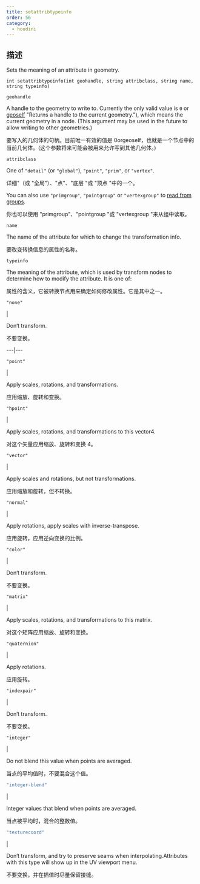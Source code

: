 ```yaml
---
title: setattribtypeinfo
order: 56
category:
  - houdini
---
```

    
## 描述

Sets the meaning of an attribute in geometry.

`int setattribtypeinfo(int geohandle, string attribclass, string name, string typeinfo)`

`geohandle`

A handle to the geometry to write to. Currently the only valid value is `0` or
[geoself](geoself.html) "Returns a handle to the current geometry."), which
means the current geometry in a node. (This argument may be used in the future
to allow writing to other geometries.)

要写入的几何体的句柄。目前唯一有效的值是 0orgeoself，也就是一个节点中的当前几何体。(这个参数将来可能会被用来允许写到其他几何体。)

`attribclass`

One of `"detail"` (or `"global"`), `"point"`, `"prim"`, or `"vertex"`.

详细"（或 "全局"）、"点"、"底层 "或 "顶点 "中的一个。

You can also use `"primgroup"`, `"pointgroup"` or `"vertexgroup"` to [read
from groups](../groups.html "You can read the contents of
primitive/point/vertex groups in VEX as if they were attributes.").

你也可以使用 "primgroup"、"pointgroup "或 "vertexgroup "来从组中读取。

`name`

The name of the attribute for which to change the transformation info.

要改变转换信息的属性的名称。

`typeinfo`

The meaning of the attribute, which is used by transform nodes to determine
how to modify the attribute. It is one of:

属性的含义，它被转换节点用来确定如何修改属性。它是其中之一。

`"none"`

|

Don‘t transform.

不要变换。

---|---

`"point"`

|

Apply scales, rotations, and transformations.

应用缩放、旋转和变换。

`"hpoint"`

|

Apply scales, rotations, and transformations to this vector4.

对这个矢量应用缩放、旋转和变换 4。

`"vector"`

|

Apply scales and rotations, but not transformations.

应用缩放和旋转，但不转换。

`"normal"`

|

Apply rotations, apply scales with inverse-transpose.

应用旋转，应用逆向变换的比例。

`"color"`

|

Don‘t transform.

不要变换。

`"matrix"`

|

Apply scales, rotations, and transformations to this matrix.

对这个矩阵应用缩放、旋转和变换。

`"quaternion"`

|

Apply rotations.

应用旋转。

`"indexpair"`

|

Don‘t transform.

不要变换。

`"integer"`

|

Do not blend this value when points are averaged.

当点的平均值时，不要混合这个值。

```c
"integer-blend"
```

|

Integer values that blend when points are averaged.

当点被平均时，混合的整数值。

```c
"texturecoord"
```

|

Don‘t transform, and try to preserve seams when interpolating.Attributes
with this type will show up in the UV viewport menu.

不要变换，并在插值时尽量保留接缝。
